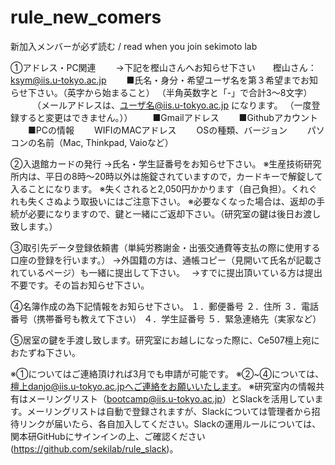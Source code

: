 # rule_new_comers
新加入メンバーが必ず読む / read when you join sekimoto lab

①アドレス・PC関連　
　→下記を樫山さんへお知らせ下さい　　樫山さん：ksym@iis.u-tokyo.ac.jp
　　■氏名・身分・希望ユーザ名を第３希望までお知らせ下さい。（英字から始まること） （半角英数字と「-」で合計3～8文字）
　　　（メールアドレスは、ユーザ名@iis.u-tokyo.ac.jp になります。 （一度登録すると変更はできません。））
　　■Gmailアドレス
　　■Githubアカウント
　　■PCの情報
　　WIFIのMACアドレス
　　OSの種類、バージョン
　　パソコンの名前（Mac, Thinkpad, Vaioなど）

②入退館カードの発行
→氏名・学生証番号をお知らせ下さい。
※生産技術研究所内は、平日の8時～20時以外は施錠されていますので，カードキーで解錠して入ることになります。
※失くされると2,050円かかります（自己負担）。くれぐれも失くさぬよう取扱いにはご注意下さい。
※必要なくなった場合は、返却の手続が必要になりますので、鍵と一緒にご返却下さい。（研究室の鍵は後日お渡し致します。）

③取引先データ登録依頼書（単純労務謝金・出張交通費等支払の際に使用する口座の登録を行います。）
→外国籍の方は、通帳コピー（見開いて氏名が記載されているページ）も一緒に提出して下さい。　
→すでに提出頂いている方は提出不要です。その旨お知らせ下さい。

④名簿作成の為下記情報をお知らせ下さい。
１．郵便番号
２．住所
３．電話番号（携帯番号も教えて下さい）
４．学生証番号
５．緊急連絡先（実家など）

⑤居室の鍵を手渡し致します。研究室にお越しになった際に、Ce507檀上宛におたずね下さい。

※①についてはご連絡頂ければ3月でも申請が可能です。
※②~④については、檀上danjo@iis.u-tokyo.ac.jpへご連絡をお願いいたします。
※研究室内の情報共有はメーリングリスト（bootcamp@iis.u-tokyo.ac.jp）とSlackを活用しています。メーリングリストは自動で登録されますが、Slackについては管理者から招待リンクが届いたら、各自加入してください。Slackの運用ルールについては、関本研GitHubにサインインの上、ご確認ください(https://github.com/sekilab/rule_slack)。

